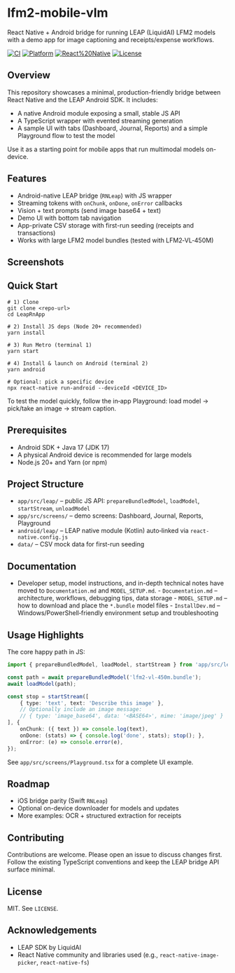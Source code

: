 # lfm2-mobile-vlm

React Native + Android bridge for running LEAP (LiquidAI) LFM2 models with a demo app for image captioning and receipts/expense workflows.

[![CI](https://img.shields.io/badge/CI-local-blue)](./Documentation.md) [![Platform](https://img.shields.io/badge/platform-Android-green)](./Documentation.md#running--debugging) [![React%20Native](https://img.shields.io/badge/React%20Native-0.73%2B-61dafb)](https://reactnative.dev/) [![License](https://img.shields.io/badge/license-MIT-informational)](#license)

## Overview

This repository showcases a minimal, production-friendly bridge between React Native and the LEAP Android SDK. It includes:

- A native Android module exposing a small, stable JS API
- A TypeScript wrapper with evented streaming generation
- A sample UI with tabs (Dashboard, Journal, Reports) and a simple Playground flow to test the model

Use it as a starting point for mobile apps that run multimodal models on-device.

## Features

- Android-native LEAP bridge (`RNLeap`) with JS wrapper
- Streaming tokens with `onChunk`, `onDone`, `onError` callbacks
- Vision + text prompts (send image base64 + text)
- Demo UI with bottom tab navigation
- App-private CSV storage with first-run seeding (receipts and transactions)
- Works with large LFM2 model bundles (tested with LFM2‑VL‑450M)

## Screenshots

<!-- TODO: Add screenshots of Dashboard, Journal, Reports, Playground -->
<!-- Example: ![Dashboard](docs/img/dashboard.png) -->

## Quick Start

```pwsh
# 1) Clone
git clone <repo-url>
cd LeapRnApp

# 2) Install JS deps (Node 20+ recommended)
yarn install

# 3) Run Metro (terminal 1)
yarn start

# 4) Install & launch on Android (terminal 2)
yarn android

# Optional: pick a specific device
npx react-native run-android --deviceId <DEVICE_ID>
```

To test the model quickly, follow the in‑app Playground: load model → pick/take an image → stream caption.

## Prerequisites

- Android SDK + Java 17 (JDK 17)
- A physical Android device is recommended for large models
- Node.js 20+ and Yarn (or npm)

## Project Structure

- `app/src/leap/` – public JS API: `prepareBundledModel`, `loadModel`, `startStream`, `unloadModel`
- `app/src/screens/` – demo screens: Dashboard, Journal, Reports, Playground
- `android/leap/` – LEAP native module (Kotlin) auto‑linked via `react-native.config.js`
- `data/` – CSV mock data for first-run seeding

## Documentation

- Developer setup, model instructions, and in-depth technical notes have moved to `Documentation.md` and `MODEL_SETUP.md`.
        - `Documentation.md` – architecture, workflows, debugging tips, data storage
        - `MODEL_SETUP.md` – how to download and place the `*.bundle` model files
        - `InstallDev.md` – Windows/PowerShell‑friendly environment setup and troubleshooting

## Usage Highlights

The core happy path in JS:

```ts
import { prepareBundledModel, loadModel, startStream } from 'app/src/leap';

const path = await prepareBundledModel('lfm2-vl-450m.bundle');
await loadModel(path);

const stop = startStream([
    { type: 'text', text: 'Describe this image' },
    // Optionally include an image message:
    // { type: 'image_base64', data: '<BASE64>', mime: 'image/jpeg' }
], {
    onChunk: ({ text }) => console.log(text),
    onDone: (stats) => { console.log('done', stats); stop(); },
    onError: (e) => console.error(e),
});
```

See `app/src/screens/Playground.tsx` for a complete UI example.

## Roadmap

- iOS bridge parity (Swift `RNLeap`)
- Optional on-device downloader for models and updates
- More examples: OCR + structured extraction for receipts

## Contributing

Contributions are welcome. Please open an issue to discuss changes first. Follow the existing TypeScript conventions and keep the LEAP bridge API surface minimal.

## License

MIT. See `LICENSE`.

## Acknowledgements

- LEAP SDK by LiquidAI
- React Native community and libraries used (e.g., `react-native-image-picker`, `react-native-fs`)
